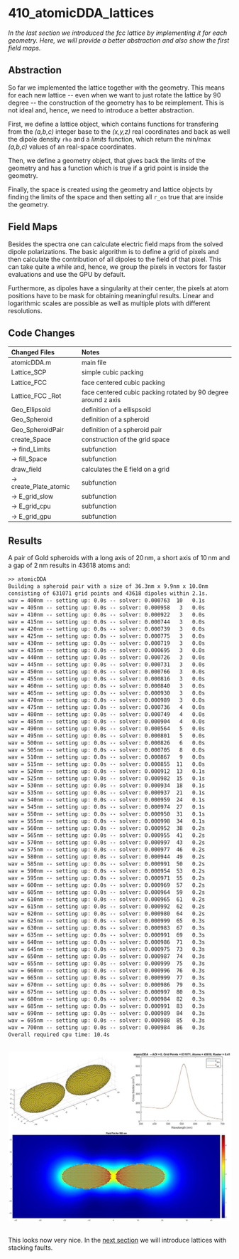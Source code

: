 # 410_atomicDDA_lattices

*In the last section we introduced the fcc lattice by implementing it for each geometry. Here, we will provide a better abstraction and also show the first field maps.*


## Abstraction

So far we implemented the lattice together with the geometry. This means for each new lattice -- even when we want to just rotate the lattice by 90 degree -- the construction of the geometry has to be reimplement. This is not ideal and, hence, we need to introduce a better abstraction.

First, we define a lattice object, which contains functions for transfering from the *(a,b,c)* integer base to the *(x,y,z)* real coordinates and back as well the dipole density `rho` and a *limits* function, which return the min/max *(a,b,c)* values of an real-space coordinates.

Then, we define a geometry object, that gives back the limits of the geometry and has a function which is true if a grid point is inside the geometry. 

Finally, the space is created using the geometry and lattice objects by finding the limits of the space and then setting all `r_on` true that are inside the geometry. 


## Field Maps

Besides the spectra one can calculate electric field maps from the solved dipole polarizations. The basic algorithm is to define a grid of pixels and then calculate the contribution of all dipoles to the field of that pixel. This can take quite a while and, hence, we group the pixels in vectors for faster evaluations and use the GPU by default.

Furthermore, as dipoles have a singularity at their center, the pixels at atom positions have to be mask for obtaining meaningful results. Linear and logarithmic scales are possible as well as multiple plots with different resolutions.


## Code Changes

Changed Files           | Notes
:-----                  |:--------
atomicDDA.m             | main file
Lattice_SCP             | simple cubic packing
Lattice_FCC             | face centered cubic packing
Lattice_FCC _Rot        | face centered cubic packing rotated by 90 degree around z axis
Geo_Ellipsoid           | definition of a ellispsoid
Geo_Spheroid            | definition of a spheroid
Geo_SpheroidPair        | definition of a spheroid pair
create_Space            | construction of the grid space
-> find_Limits          | subfunction
-> fill_Space           | subfunction
draw_field              | calculates the E field on a grid
-> create_Plate_atomic  | subfunction
-> E_grid_slow          | subfunction
-> E_grid_cpu           | subfunction
-> E_grid_gpu           | subfunction


## Results

A pair of Gold spheroids with a long axis of 20&thinsp;nm, a short axis of 10&thinsp;nm and a gap of 2&thinsp;nm results in 43618 atoms and:

    >> atomicDDA
    Building a spheroid pair with a size of 36.3nm x 9.9nm x 10.0nm consisting of 631071 grid points and 43618 dipoles within 2.1s.
    wav = 400nm -- setting up: 0.0s -- solver: 0.000763  10   0.1s 
    wav = 405nm -- setting up: 0.0s -- solver: 0.000958   3   0.0s 
    wav = 410nm -- setting up: 0.0s -- solver: 0.000922   3   0.0s 
    wav = 415nm -- setting up: 0.0s -- solver: 0.000744   3   0.0s 
    wav = 420nm -- setting up: 0.0s -- solver: 0.000739   3   0.0s 
    wav = 425nm -- setting up: 0.0s -- solver: 0.000775   3   0.0s 
    wav = 430nm -- setting up: 0.0s -- solver: 0.000719   3   0.0s 
    wav = 435nm -- setting up: 0.0s -- solver: 0.000695   3   0.0s 
    wav = 440nm -- setting up: 0.0s -- solver: 0.000726   3   0.0s 
    wav = 445nm -- setting up: 0.0s -- solver: 0.000731   3   0.0s 
    wav = 450nm -- setting up: 0.0s -- solver: 0.000766   3   0.0s 
    wav = 455nm -- setting up: 0.0s -- solver: 0.000816   3   0.0s 
    wav = 460nm -- setting up: 0.0s -- solver: 0.000840   3   0.0s 
    wav = 465nm -- setting up: 0.0s -- solver: 0.000930   3   0.0s 
    wav = 470nm -- setting up: 0.0s -- solver: 0.000989   3   0.0s 
    wav = 475nm -- setting up: 0.0s -- solver: 0.000736   4   0.0s 
    wav = 480nm -- setting up: 0.0s -- solver: 0.000749   4   0.0s 
    wav = 485nm -- setting up: 0.0s -- solver: 0.000904   4   0.0s 
    wav = 490nm -- setting up: 0.0s -- solver: 0.000564   5   0.0s 
    wav = 495nm -- setting up: 0.0s -- solver: 0.000801   5   0.0s 
    wav = 500nm -- setting up: 0.0s -- solver: 0.000826   6   0.0s 
    wav = 505nm -- setting up: 0.0s -- solver: 0.000705   8   0.0s 
    wav = 510nm -- setting up: 0.0s -- solver: 0.000867   9   0.0s 
    wav = 515nm -- setting up: 0.0s -- solver: 0.000855  11   0.0s 
    wav = 520nm -- setting up: 0.0s -- solver: 0.000912  13   0.1s 
    wav = 525nm -- setting up: 0.0s -- solver: 0.000982  15   0.1s 
    wav = 530nm -- setting up: 0.0s -- solver: 0.000934  18   0.1s 
    wav = 535nm -- setting up: 0.0s -- solver: 0.000937  21   0.1s 
    wav = 540nm -- setting up: 0.0s -- solver: 0.000959  24   0.1s 
    wav = 545nm -- setting up: 0.0s -- solver: 0.000974  27   0.1s 
    wav = 550nm -- setting up: 0.0s -- solver: 0.000950  31   0.1s 
    wav = 555nm -- setting up: 0.0s -- solver: 0.000998  34   0.1s 
    wav = 560nm -- setting up: 0.0s -- solver: 0.000952  38   0.2s 
    wav = 565nm -- setting up: 0.0s -- solver: 0.000955  41   0.2s 
    wav = 570nm -- setting up: 0.0s -- solver: 0.000997  43   0.2s 
    wav = 575nm -- setting up: 0.0s -- solver: 0.000977  46   0.2s 
    wav = 580nm -- setting up: 0.0s -- solver: 0.000944  49   0.2s 
    wav = 585nm -- setting up: 0.0s -- solver: 0.000991  50   0.2s 
    wav = 590nm -- setting up: 0.0s -- solver: 0.000954  53   0.2s 
    wav = 595nm -- setting up: 0.0s -- solver: 0.000971  55   0.2s 
    wav = 600nm -- setting up: 0.0s -- solver: 0.000969  57   0.2s 
    wav = 605nm -- setting up: 0.0s -- solver: 0.000964  59   0.2s 
    wav = 610nm -- setting up: 0.0s -- solver: 0.000965  61   0.2s 
    wav = 615nm -- setting up: 0.0s -- solver: 0.000992  62   0.2s 
    wav = 620nm -- setting up: 0.0s -- solver: 0.000980  64   0.2s 
    wav = 625nm -- setting up: 0.0s -- solver: 0.000999  65   0.3s 
    wav = 630nm -- setting up: 0.0s -- solver: 0.000983  67   0.3s 
    wav = 635nm -- setting up: 0.0s -- solver: 0.000991  69   0.3s 
    wav = 640nm -- setting up: 0.0s -- solver: 0.000986  71   0.3s 
    wav = 645nm -- setting up: 0.0s -- solver: 0.000975  73   0.3s 
    wav = 650nm -- setting up: 0.0s -- solver: 0.000987  74   0.3s 
    wav = 655nm -- setting up: 0.0s -- solver: 0.000999  75   0.3s 
    wav = 660nm -- setting up: 0.0s -- solver: 0.000996  76   0.3s 
    wav = 665nm -- setting up: 0.0s -- solver: 0.000999  77   0.3s 
    wav = 670nm -- setting up: 0.0s -- solver: 0.000986  79   0.3s 
    wav = 675nm -- setting up: 0.0s -- solver: 0.000997  80   0.3s 
    wav = 680nm -- setting up: 0.0s -- solver: 0.000984  82   0.3s 
    wav = 685nm -- setting up: 0.0s -- solver: 0.000991  83   0.3s 
    wav = 690nm -- setting up: 0.0s -- solver: 0.000989  84   0.3s 
    wav = 695nm -- setting up: 0.0s -- solver: 0.000988  85   0.3s 
    wav = 700nm -- setting up: 0.0s -- solver: 0.000984  86   0.3s 
    Overall required cpu time: 10.4s

<br/>
<div align="center"><img src="../003_media/pair_final.jpg" alt="Geometry and spectra and field plot of spheroid pair"></div>
<br/>

This looks now very nice. In the [next section](../420_atomicDDA_stacking_faults) we will introduce lattices with stacking faults.